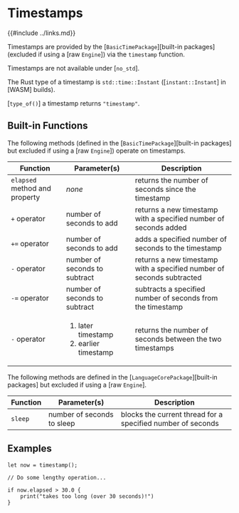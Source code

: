 Timestamps
==========

{{#include ../links.md}}

Timestamps are provided by the [`BasicTimePackage`][built-in packages] (excluded if using a [raw `Engine`])
via the `timestamp` function.

Timestamps are not available under [`no_std`].

The Rust type of a timestamp is `std::time::Instant` ([`instant::Instant`] in [WASM] builds).

[`type_of()`] a timestamp returns `"timestamp"`.


Built-in Functions
-----------------

The following methods (defined in the [`BasicTimePackage`][built-in packages] but excluded if using a [raw `Engine`]) operate on timestamps.

| Function                      | Parameter(s)                                                | Description                                                           |
| ----------------------------- | ----------------------------------------------------------- | --------------------------------------------------------------------- |
| `elapsed` method and property | _none_                                                      | returns the number of seconds since the timestamp                     |
| `+` operator                  | number of seconds to add                                    | returns a new timestamp with a specified number of seconds added      |
| `+=` operator                 | number of seconds to add                                    | adds a specified number of seconds to the timestamp                   |
| `-` operator                  | number of seconds to subtract                               | returns a new timestamp with a specified number of seconds subtracted |
| `-=` operator                 | number of seconds to subtract                               | subtracts a specified number of seconds from the timestamp            |
| `-` operator                  | <ol><li>later timestamp</li><li>earlier timestamp</li></ol> | returns the number of seconds between the two timestamps              |

The following methods are defined in the [`LanguageCorePackage`][built-in packages] but excluded if using a [raw `Engine`].

| Function | Parameter(s)               | Description                                                 |
| -------- | -------------------------- | ----------------------------------------------------------- |
| `sleep`  | number of seconds to sleep | blocks the current thread for a specified number of seconds |


Examples
--------

```rust,no_run
let now = timestamp();

// Do some lengthy operation...

if now.elapsed > 30.0 {
    print("takes too long (over 30 seconds)!")
}
```

